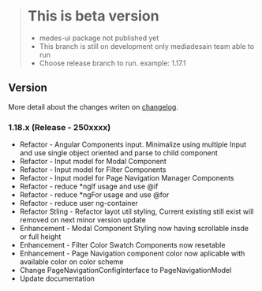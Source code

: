 > # This is beta version
> - medes-ui package not published yet
> - This branch is still on development only mediadesain team able to run
> - Choose release branch to run. example: 1.17.1

## Version
More detail about the changes writen on [changelog](https://github.com/mediadesain/medes-ui-boilerplate/blob/main/CHANGELOG.md).
### 1.18.x (Release - 250xxxx)
- Refactor - Angular Components input. Minimalize using multiple Input and use single object oriented and parse to child component
- Refactor - Input model for Modal Component
- Refactor - Input model for Filter Components
- Refactor - Input model for Page Navigation Manager Components
- Refactor - reduce *ngIf usage and use @if
- Refactor - reduce *ngFor usage and use @for
- Refactor - reduce user ng-container
- Refactor Stling - Refactor layot util styling, Current existing still exist will removed on next minor version update
- Enhancement - Modal Component Styling now having scrollable insde or full height 
- Enhancement - Filter Color Swatch Components now resetable
- Enhancement - Page Navigation component color now aplicable with available color on color scheme
- Change PageNavigationConfigInterface to PageNavigationModel
- Update documentation